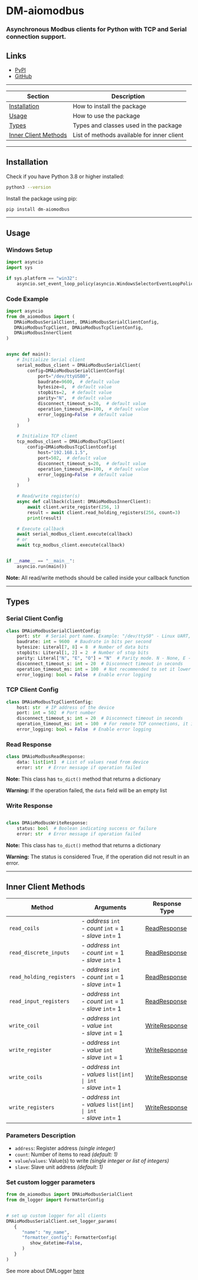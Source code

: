 # DM-aiomodbus

### Asynchronous Modbus clients for Python with TCP and Serial connection support.

## Links

* [PyPI](https://pypi.org/project/dm-aiomodbus)
* [GitHub](https://github.com/MykhLibs/dm-aiomodbus)

---

| Section                                       | Description                                |
|-----------------------------------------------|--------------------------------------------|
| [Installation](#installation)                 | How to install the package                 |
| [Usage](#usage)                               | How to use the package                     |
| [Types](#types)                               | Types and classes used in the package      |
| [Inner Client Methods](#inner-client-methods) | List of methods available for inner client |

---

## Installation

Check if you have Python 3.8 or higher installed:

```bash
python3 --version
```

Install the package using pip:

```bash
pip install dm-aiomodbus
```

---

## Usage

### Windows Setup

```python
import asyncio
import sys

if sys.platform == "win32":
    asyncio.set_event_loop_policy(asyncio.WindowsSelectorEventLoopPolicy())
```

### Code Example

```python
import asyncio
from dm_aiomodbus import (
   DMAioModbusSerialClient, DMAioModbusSerialClientConfig,
   DMAioModbusTcpClient, DMAioModbusTcpClientConfig,
   DMAioModbusInnerClient
)


async def main():
    # Initialize Serial client
    serial_modbus_client = DMAioModbusSerialClient(
        config=DMAioModbusSerialClientConfig(
            port="/dev/ttyUSB0",
            baudrate=9600,  # default value
            bytesize=8,  # default value
            stopbits=2,  # default value
            parity="N",  # default value
            disconnect_timeout_s=20,  # default value
            operation_timeout_ms=100,  # default value
            error_logging=False  # default value
        )
    )

    # Initialize TCP client
    tcp_modbus_client = DMAioModbusTcpClient(
        config=DMAioModbusTcpClientConfig(
            host="192.168.1.5",
            port=502,  # default value
            disconnect_timeout_s=20,  # default value
            operation_timeout_ms=100,  # default value
            error_logging=False  # default value
        )
    )

    # Read/write register(s)
    async def callback(client: DMAioModbusInnerClient):
        await client.write_register(256, 1)
        result = await client.read_holding_registers(256, count=3)
        print(result)

    # Execute callback
    await serial_modbus_client.execute(callback)
    # or
    await tcp_modbus_client.execute(callback)


if __name__ == "__main__":
    asyncio.run(main())
```

**Note:** All read/write methods should be called inside your callback function

---

## Types

### Serial Client Config

```python
class DMAioModbusSerialClientConfig:
    port: str  # Serial port name. Example: "/dev/ttyS0" - Linux UART, "/dev/ttyUSB0" - linux USB, "COM1" - Windows USB
    baudrate: int = 9600  # Baudrate in bits per second
    bytesize: Literal[7, 8] = 8  # Number of data bits
    stopbits: Literal[1, 2] = 2  # Number of stop bits
    parity: Literal["N", "E", "O"] = "N"  # Parity mode. N - None, E - Even, O - Odd
    disconnect_timeout_s: int = 20  # Disconnect timeout in seconds
    operation_timeout_ms: int = 100  # Not recommended to set it lower than 100ms
    error_logging: bool = False  # Enable error logging
```

### TCP Client Config

```python
class DMAioModbusTcpClientConfig:
    host: str  # IP address of the device
    port: int = 502  # Port number
    disconnect_timeout_s: int = 20  # Disconnect timeout in seconds
    operation_timeout_ms: int = 100  # For remote TCP connections, it is recommended to set 200 or higher
    error_logging: bool = False  # Enable error logging
```

### Read Response

```python
class DMAioModbusReadResponse:
    data: list[int]  # List of values read from device
    error: str  # Error message if operation failed
```

**Note:** This class has `to_dict()` method that returns a dictionary

**Warning:** If the operation failed, the `data` field will be an empty list

### Write Response

```python

class DMAioModbusWriteResponse:
    status: bool  # Boolean indicating success or failure
    error: str  # Error message if operation failed
```

**Note:** This class has `to_dict()` method that returns a dictionary

**Warning:** The status is considered True, if the operation did not result in an error.

---

## Inner Client Methods

| Method                   | Arguments                                                                | Response Type                    |
|--------------------------|--------------------------------------------------------------------------|----------------------------------|
| `read_coils`             | - *address* `int`<br>- *count* `int` = 1<br>- *slave* `int`= 1           | [ReadResponse](#read-response)   |
| `read_discrete_inputs`   | - *address* `int`<br>- *count* `int` = 1<br>- *slave* `int`= 1           | [ReadResponse](#read-response)   |
| `read_holding_registers` | - *address* `int`<br>- *count* `int` = 1<br>- *slave* `int`= 1           | [ReadResponse](#read-response)   |
| `read_input_registers`   | - *address* `int`<br>- *count* `int` = 1<br>- *slave* `int`= 1           | [ReadResponse](#read-response)   |
| `write_coil`             | - *address* `int`<br>- *value* `int`<br>- *slave* `int` = 1              | [WriteResponse](#write-response) |
| `write_register`         | - *address* `int`<br>- *value* `int`<br>- *slave* `int` = 1              | [WriteResponse](#write-response) |
| `write_coils`            | - *address* `int`<br>- *values* `list[int] \| int`<br>- *slave* `int`= 1 | [WriteResponse](#write-response) |
| `write_registers`        | - *address* `int`<br>- *values* `list[int] \| int`<br>- *slave* `int`= 1 | [WriteResponse](#write-response) |

### Parameters Description

- `address`: Register address _(single integer)_
- `count`: Number of items to read _(default: 1)_
- `value`/`values`: Value(s) to write _(single integer or list of integers)_
- `slave`: Slave unit address _(default: 1)_

### Set custom logger parameters

```python
from dm_aiomodbus import DMAioModbusSerialClient
from dm_logger import FormatterConfig


# set up custom logger for all clients
DMAioModbusSerialClient.set_logger_params(
   {
      "name": "my_name",
      "formatter_config": FormatterConfig(
         show_datetime=False,
      )
   }
)
```

See more about DMLogger [here](https://github.com/MykhLibs/dm-logger)
